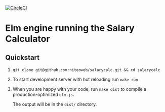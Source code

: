 [![CircleCI](https://circleci.com/gh/niteoweb/salarycalc.svg?style=svg)](https://circleci.com/gh/niteoweb/salarycalc)

# Elm engine running the Salary Calculator


## Quickstart

1.  `git clone git@github.com:niteoweb/salarycalc.git && cd salarycalc`

1.  To start development server with hot reloading run `make run`

1.  When you are happy with your code, run `make dist` to compile a production-optimized `elm.js`.

    The output will be in the `dist/` directory.

